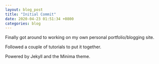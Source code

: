 ```yaml
---
layout: blog_post
title: "Initial Commit"
date: 2020-04-23 01:51:34 +0800
categories: blog
---
```


Finally got around to working on my own personal portfolio/blogging site.

Followed a couple of tutorials to put it together.

Powered by Jekyll and the Minima theme.